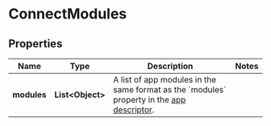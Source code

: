 

# ConnectModules

## Properties

Name | Type | Description | Notes
------------ | ------------- | ------------- | -------------
**modules** | **List&lt;Object&gt;** | A list of app modules in the same format as the &#x60;modules&#x60; property in the [app descriptor](https://developer.atlassian.com/cloud/jira/platform/app-descriptor/). | 



